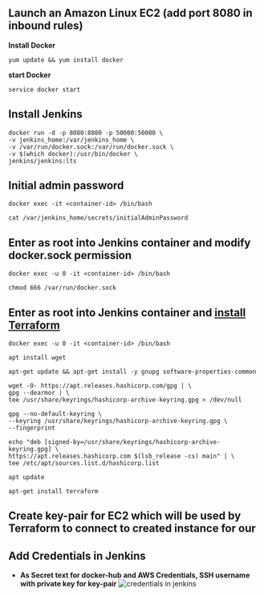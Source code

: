 ## Launch an Amazon Linux EC2 (add port 8080 in inbound rules)
**Install Docker**
```
yum update && yum install docker
```

**start Docker**
```
service docker start
```


## Install Jenkins
```
docker run -d -p 8080:8080 -p 50000:50000 \
-v jenkins_home:/var/jenkins_home \
-v /var/run/docker.sock:/var/run/docker.sock \
-v $(which docker):/usr/bin/docker \
jenkins/jenkins:lts
```


## Initial admin password
```
docker exec -it <container-id> /bin/bash
```
```
cat /var/jenkins_home/secrets/initialAdminPassword
```



## Enter as root into Jenkins container and modify docker.sock permission
```
docker exec -u 0 -it <container-id> /bin/bash
```
```
chmod 666 /var/run/docker.sock
```


## Enter as root into Jenkins container and [install Terraform](https://developer.hashicorp.com/terraform/tutorials/aws-get-started/install-cli)
```
docker exec -u 0 -it <container-id> /bin/bash
```
```
apt install wget
```
```
apt-get update && apt-get install -y gnupg software-properties-common
```
```
wget -O- https://apt.releases.hashicorp.com/gpg | \
gpg --dearmor | \
tee /usr/share/keyrings/hashicorp-archive-keyring.gpg > /dev/null
```
```
gpg --no-default-keyring \
--keyring /usr/share/keyrings/hashicorp-archive-keyring.gpg \
--fingerprint
```
```
echo "deb [signed-by=/usr/share/keyrings/hashicorp-archive-keyring.gpg] \
https://apt.releases.hashicorp.com $(lsb_release -cs) main" | \
tee /etc/apt/sources.list.d/hashicorp.list
```
```
apt update
```
```
apt-get install terraform
```


## Create key-pair for EC2 which will be used by Terraform to connect to created instance for our


## Add Credentials in Jenkins
- **As Secret text for docker-hub and AWS Credentials, SSH username with private key for key-pair**
![credentials in jenkins](https://github.com/anshu049/CI-CD-Pipeline-Setup-for-Dockerized-Application-on-AWS-EC2-with-Terraform/assets/95365748/2e75a587-07e8-4d17-9fbb-4b8937d24948)

